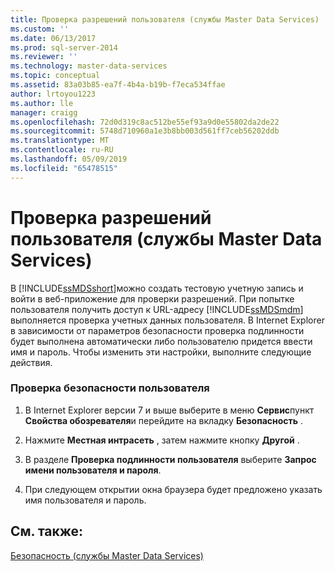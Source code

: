 ```yaml
---
title: Проверка разрешений пользователя (службы Master Data Services) | Документы Майкрософт
ms.custom: ''
ms.date: 06/13/2017
ms.prod: sql-server-2014
ms.reviewer: ''
ms.technology: master-data-services
ms.topic: conceptual
ms.assetid: 83a03b85-ea7f-4b4a-b19b-f7eca534ffae
author: lrtoyou1223
ms.author: lle
manager: craigg
ms.openlocfilehash: 72d0d319c8ac512be55ef93a9d0e55802da2de22
ms.sourcegitcommit: 5748d710960a1e3b8bb003d561ff7ceb56202ddb
ms.translationtype: MT
ms.contentlocale: ru-RU
ms.lasthandoff: 05/09/2019
ms.locfileid: "65478515"
---
```

# <a name="test-a-user39s-permissions-master-data-services"></a>Проверка разрешений пользователя (службы Master Data Services)
  В [!INCLUDE[ssMDSshort](../includes/ssmdsshort-md.md)]можно создать тестовую учетную запись и войти в веб-приложение для проверки разрешений. При попытке пользователя получить доступ к URL-адресу [!INCLUDE[ssMDSmdm](../includes/ssmdsmdm-md.md)] выполняется проверка учетных данных пользователя. В Internet Explorer в зависимости от параметров безопасности проверка подлинности будет выполнена автоматически либо пользователю придется ввести имя и пароль. Чтобы изменить эти настройки, выполните следующие действия.  
  
### <a name="to-test-a-users-security"></a>Проверка безопасности пользователя  
  
1.  В Internet Explorer версии 7 и выше выберите в меню **Сервис**пункт **Свойства обозревателя**и перейдите на вкладку **Безопасность** .  
  
2.  Нажмите **Местная интрасеть** , затем нажмите кнопку **Другой** .  
  
3.  В разделе **Проверка подлинности пользователя** выберите **Запрос имени пользователя и пароля**.  
  
4.  При следующем открытии окна браузера будет предложено указать имя пользователя и пароль.  
  
## <a name="see-also"></a>См. также:  
 [Безопасность (службы Master Data Services)](security-master-data-services.md)  
  
  
